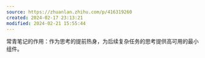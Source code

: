 ```yaml
---
source: https://zhuanlan.zhihu.com/p/416319260
created: 2024-02-17 23:13:21
modified: 2024-02-21 15:55:44
---
```



常青笔记的作用：作为思考的提前热身，为后续复杂任务的思考提供高可用的最小组件。








